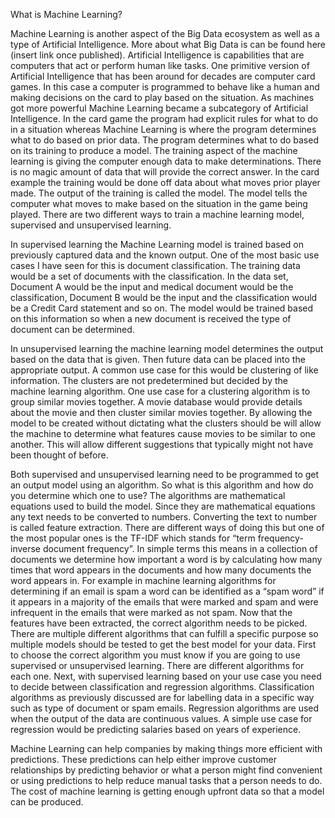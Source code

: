 What is Machine Learning?

Machine Learning is another aspect of the Big Data ecosystem as well as a type of Artificial Intelligence. More about what Big Data is can be found here (insert link once published). Artificial Intelligence is capabilities that are computers that act or perform human like tasks. One primitive version of Artificial Intelligence that has been around for decades are computer card games. In this case a computer is programmed to behave like a human and making decisions on the card to play based on the situation. As machines got more powerful Machine Learning became a subcategory of Artificial Intelligence. In the card game the program had explicit rules for what to do in a situation whereas Machine Learning is where the program determines what to do based on prior data. The program determines what to do based on its training to produce a model. The training aspect of the machine learning is giving the computer enough data to make determinations. There is no magic amount of data that will provide the correct answer. In the card example the training would be done off data about what moves prior player made. The output of the training is called the model. The model tells the computer what moves to make based on the situation in the game being played. There are two different ways to train a machine learning model, supervised and unsupervised learning.

In supervised learning the Machine Learning model is trained based on previously captured data and the known output. One of the most basic use cases I have seen for this is document classification. The training data would be a set of documents with the classification. In the data set, Document A would be the input and medical document would be the classification, Document B would be the input and the classification would be a Credit Card statement and so on. The model would be trained based on this information so when a new document is received the type of document can be determined.

In unsupervised learning the machine learning model determines the output based on the data that is given. Then future data can be placed into the appropriate output. A common use case for this would be clustering of like information. The clusters are not predetermined but decided by the machine learning algorithm. One use case for a clustering algorithm is to group similar movies together. A movie database would provide details about the movie and then cluster similar movies together. By allowing the model to be created without dictating what the clusters should be will allow the machine to determine what features cause movies to be similar to one another. This will allow different suggestions that typically might not have been thought of before.

Both supervised and unsupervised learning need to be programmed to get an output model using an algorithm. So what is this algorithm and how do you determine which one to use? The algorithms are mathematical equations used to build the model. Since they are mathematical equations any text needs to be converted to numbers. Converting the text to number is called feature extraction. There are different ways of doing this but one of the most popular ones is the TF-IDF which stands for “term frequency-inverse document frequency”. In simple terms this means in a collection of documents we determine how important a word is by calculating how many times that word appears in the documents and how many documents the word appears in. For example in machine learning algorithms for determining if an email is spam a word can be identified as a “spam word” if it appears in a majority of the emails that were marked and spam and were infrequent in the emails that were marked as not spam. Now that the features have been extracted, the correct algorithm needs to be picked. There are multiple different algorithms that can fulfill a specific purpose so multiple models should be tested to get the best model for your data. First to choose the correct algorithm you must know if you are going to use supervised or unsupervised learning. There are different algorithms for each one. Next, with supervised learning based on your use case you need to decide between classification and regression algorithms. Classification algorithms as previously discussed are for labelling data in a specific way such as type of document or spam emails. Regression algorithms are used when the output of the data are continuous values. A simple use case for regression would be predicting salaries based on years of experience. 

Machine Learning can help companies by making things more efficient with predictions. These predictions can help either improve customer relationships by predicting behavior or what a person might find convenient or using predictions to help reduce manual tasks that a person needs to do. The cost of machine learning is getting enough upfront data so that a model can be produced.
